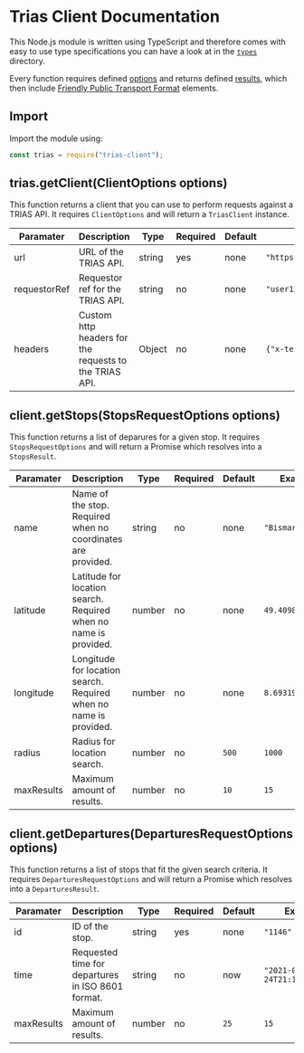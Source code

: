 # Trias Client Documentation

This Node.js module is written using TypeScript and therefore comes with easy to use type specifications you can have a look at in the [`types`](https://github.com/andaryjo/trias-client/blob/main/src/types) directory.

Every function requires defined [options](https://github.com/andaryjo/trias-client/blob/main/src/types/options.ts) and returns defined [results](https://github.com/andaryjo/trias-client/blob/main/src/types/results.ts), which then include [Friendly Public Transport Format](https://github.com/andaryjo/trias-client/blob/main/src/types/fptf.ts) elements.

## Import

Import the module using:

```javascript
const trias = require("trias-client");
```

## trias.getClient(ClientOptions options)

This function returns a client that you can use to perform requests against a TRIAS API. It requires `ClientOptions` and will return a `TriasClient` instance.

| Paramater | Description | Type | Required | Default | Example |
|---|---|---|---|---|---|
| url | URL of the TRIAS API. | string | yes | none | `"https://provider.data/trias"` |
| requestorRef | Requestor ref for the TRIAS API. | string | no | none | `"user123"` |
| headers | Custom http headers for the requests to the TRIAS API. | Object | no | none | `{"x-test-header": "myvalue"}` |

## client.getStops(StopsRequestOptions options)

This function returns a list of deparures for a given stop. It requires `StopsRequestOptions` and will return a Promise which resolves into a `StopsResult`.

| Paramater | Description | Type | Required | Default | Example |
|---|---|---|---|---|---|
| name | Name of the stop. Required when no coordinates are provided. | string | no | none | `"Bismarckplatz"` |
| latitude | Latitude for location search. Required when no name is provided. | number | no | none | `49.4098614` |
| longitude | Longitude for location search. Required when no name is provided. | number | no | none | `8.6931989` |
| radius | Radius for location search. | number | no | `500` | `1000` |
| maxResults | Maximum amount of results. | number | no | `10` | `15` |

## client.getDepartures(DeparturesRequestOptions options)

This function returns a list of stops that fit the given search criteria. It requires `DeparturesRequestOptions` and will return a Promise which resolves into a `DeparturesResult`.

| Paramater | Description | Type | Required | Default | Example |
|---|---|---|---|---|---|
| id | ID of the stop. | string | yes | none | `"1146"` |
| time | Requested time for departures in ISO 8601 format. | string | no | now | `"2021-03-24T21:14:00+01:00` |
| maxResults | Maximum amount of results. | number | no | `25` | `15` |